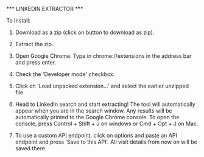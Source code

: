 *** LINKEDIN EXTRACTOR ***

To Install:

1) Download as a zip (click on button to download as zip).

2) Extract the zip.

3) Open Google Chrome. Type in chrome://extensions in the address bar and press enter.

4) Check the 'Developer mode' checkbox.

5) Click on 'Load unpacked extension...' and select the earlier unzipped file. 

6) Head to LinkedIn search and start extracting! The tool will automatically appear when you are in the search window. Any results will be automatically printed to the Google Chrome console. To open the console, press Control + Shift + J on windows or Cmd + Opt + J on Mac.

7) To use a custom API endpoint, click on options and paste an API endpoint and press 'Save to this API'. All visit details from now on will be saved there.
